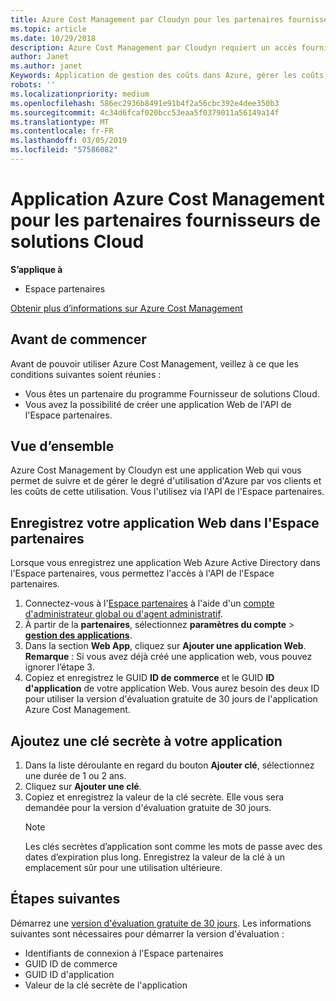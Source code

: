 ```yaml
---
title: Azure Cost Management par Cloudyn pour les partenaires fournisseurs de solutions Cloud | Espace partenaires
ms.topic: article
ms.date: 10/29/2018
description: Azure Cost Management par Cloudyn requiert un accès fourni à l'API de l'Espace partenaires.
author: Janet
ms.author: janet
Keywords: Application de gestion des coûts dans Azure, gérer les coûts, les applications web
robots: ''
ms.localizationpriority: medium
ms.openlocfilehash: 586ec2936b8491e91b4f2a56cbc392e4dee350b3
ms.sourcegitcommit: 4c34d6fcaf020bcc53eaa5f0379011a56149a14f
ms.translationtype: MT
ms.contentlocale: fr-FR
ms.lasthandoff: 03/05/2019
ms.locfileid: "57586082"
---
```

# <a name="azure-cost-management-app-for-azure-csp-partners"></a>Application Azure Cost Management pour les partenaires fournisseurs de solutions Cloud  

**S’applique à**

-  Espace partenaires

[Obtenir plus d’informations sur Azure Cost Management](https://go.microsoft.com/fwlink/p/?linkid=857893)

## <a name="before-you-begin"></a>Avant de commencer
Avant de pouvoir utiliser Azure Cost Management, veillez à ce que les conditions suivantes soient réunies :

- Vous êtes un partenaire du programme Fournisseur de solutions Cloud.
- Vous avez la possibilité de créer une application Web de l'API de l'Espace partenaires.

## <a name="overview"></a>Vue d’ensemble

Azure Cost Management by Cloudyn est une application Web qui vous permet de suivre et de gérer le degré d'utilisation d'Azure par vos clients et les coûts de cette utilisation. Vous l'utilisez via l'API de l'Espace partenaires.

## <a name="register-your-web-app-in-the-partner-center"></a>Enregistrez votre application Web dans l'Espace partenaires
Lorsque vous enregistrez une application Web Azure Active Directory dans l'Espace partenaires, vous permettez l'accès à l'API de l'Espace partenaires. 
1.  Connectez-vous à l'[Espace partenaires](https://partnercenter.microsoft.com/en-us/pcv/dashboard/overview) à l'aide d'un [compte d'administrateur global ou d'agent administratif](create-user-accounts-and-set-permissions.md).
2.  À partir de la **partenaires**, sélectionnez **paramètres du compte** &gt;  **[gestion des applications](https://partnercenter.microsoft.com/en-us/pcv/apiintegration/appmanagement)**.
3.  Dans la section **Web App**, cliquez sur **Ajouter une application Web**.
<br> **Remarque** : Si vous avez déjà créé une application web, vous pouvez ignorer l’étape 3.
4.  Copiez et enregistrez le GUID **ID de commerce** et le GUID **ID d'application** de votre application Web. Vous aurez besoin des deux ID pour utiliser la version d'évaluation gratuite de 30 jours de l'application Azure Cost Management.

## <a name="add-a-secret-key-to-your-app"></a>Ajoutez une clé secrète à votre application
1. Dans la liste déroulante en regard du bouton **Ajouter clé**, sélectionnez une durée de 1 ou 2 ans.
2. Cliquez sur **Ajouter une clé**. 
3. Copiez et enregistrez la valeur de la clé secrète. Elle vous sera demandée pour la version d'évaluation gratuite de 30 jours.<br>
   > [!NOTE]  
   > Les clés secrètes d’application sont comme les mots de passe avec des dates d’expiration plus long. Enregistrez la valeur de la clé à un emplacement sûr pour une utilisation ultérieure.

## <a name="next-steps"></a>Étapes suivantes
Démarrez une [version d'évaluation gratuite de 30 jours](https://go.microsoft.com/fwlink/?linkid=857895).
Les informations suivantes sont nécessaires pour démarrer la version d'évaluation :
- Identifiants de connexion à l'Espace partenaires
- GUID ID de commerce
- GUID ID d'application
- Valeur de la clé secrète de l'application
